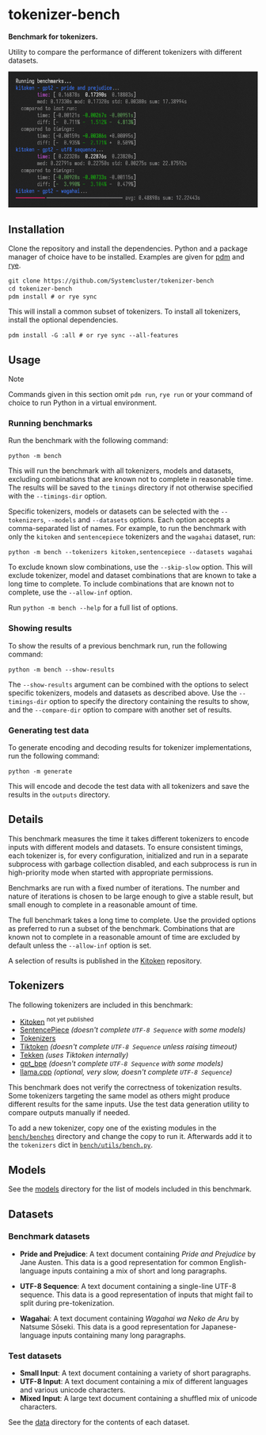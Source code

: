 # tokenizer-bench

**Benchmark for tokenizers.**

Utility to compare the performance of different tokenizers with different datasets.

![Benchmark run](./.readme.png)

## Installation

Clone the repository and install the dependencies. Python and a package manager of choice have to be installed. Examples are given for [pdm](https://pdm-project.org) and [rye](https://rye.astral.sh/).

```shell
git clone https://github.com/Systemcluster/tokenizer-bench
cd tokenizer-bench
pdm install # or rye sync
```

This will install a common subset of tokenizers. To install all tokenizers, install the optional dependencies.

```shell
pdm install -G :all # or rye sync --all-features
```

## Usage

>[!NOTE]
>Commands given in this section omit `pdm run`, `rye run` or your command of choice to run Python in a virtual environment.

### Running benchmarks

Run the benchmark with the following command:

```shell
python -m bench
```

This will run the benchmark with all tokenizers, models and datasets, excluding combinations that are known not to complete in reasonable time. The results will be saved to the `timings` directory if not otherwise specified with the `--timings-dir` option.

Specific tokenizers, models or datasets can be selected with the `--tokenizers`, `--models` and `--datasets` options. Each option accepts a comma-separated list of names. For example, to run the benchmark with only the `kitoken` and `sentencepiece` tokenizers and the `wagahai` dataset, run:

```shell
python -m bench --tokenizers kitoken,sentencepiece --datasets wagahai
```

To exclude known slow combinations, use the `--skip-slow` option. This will exclude tokenizer, model and dataset combinations that are known to take a long time to complete. To include combinations that are known not to complete, use the `--allow-inf` option.

Run `python -m bench --help` for a full list of options.

### Showing results

To show the results of a previous benchmark run, run the following command:

```shell
python -m bench --show-results
```

The `--show-results` argument can be combined with the options to select specific tokenizers, models and datasets as described above. Use the `--timings-dir` option to specify the directory containing the results to show, and the `--compare-dir` option to compare with another set of results.

### Generating test data

To generate encoding and decoding results for tokenizer implementations, run the following command:

```shell
python -m generate
```

This will encode and decode the test data with all tokenizers and save the results in the `outputs` directory.

## Details

This benchmark measures the time it takes different tokenizers to encode inputs with different models and datasets. To ensure consistent timings, each tokenizer is, for every configuration, initialized and run in a separate subprocess with garbage collection disabled, and each subprocess is run in high-priority mode when started with appropriate permissions.

Benchmarks are run with a fixed number of iterations. The number and nature of iterations is chosen to be large enough to give a stable result, but small enough to complete in a reasonable amount of time.

The full benchmark takes a long time to complete. Use the provided options as preferred to run a subset of the benchmark. Combinations that are known not to complete in a reasonable amount of time are excluded by default unless the `--allow-inf` option is set.

A selection of results is published in the [Kitoken](https://github.com/Systemcluster/kitoken) repository.

## Tokenizers

The following tokenizers are included in this benchmark:

- [Kitoken](https://github.com/Systemcluster/kitoken) <sup>not yet published</sup>
- [SentencePiece](https://github.com/google/sentencepiece) *(doesn't complete `UTF-8 Sequence` with some models)*
- [Tokenizers](https://github.com/huggingface/tokenizers)
- [Tiktoken](https://github.com/openai/tiktoken) *(doesn't complete `UTF-8 Sequence` unless raising timeout)*
- [Tekken](https://docs.mistral.ai/guides/tokenization) *(uses Tiktoken internally)*
- [gpt_bpe](https://github.com/wbrown/gpt_bpe) *(doesn't complete `UTF-8 Sequence` with some models)*
- [llama.cpp](https://github.com/ggerganov/llama.cpp) *(optional, very slow, doesn't complete `UTF-8 Sequence`)*

This benchmark does not verify the correctness of tokenization results. Some tokenizers targeting the same model as others might produce different results for the same inputs. Use the test data generation utility to compare outputs manually if needed.

To add a new tokenizer, copy one of the existing modules in the [`bench/benches`](./bench/benches) directory and change the copy to run it. Afterwards add it to the `tokenizers` dict in [`bench/utils/bench.py`](./bench/utils/bench.py).

## Models

See the [models](./models) directory for the list of models included in this benchmark.

## Datasets

### Benchmark datasets

- **Pride and Prejudice**: A text document containing *Pride and Prejudice* by Jane Austen. This data is a good representation for common English-language inputs containing a mix of short and long paragraphs.

- **UTF-8 Sequence**: A text document containing a single-line UTF-8 sequence. This data is a good representation of inputs that might fail to split during pre-tokenization.

- **Wagahai**: A text document containing *Wagahai wa Neko de Aru* by Natsume Sōseki. This data is a good representation for Japanese-language inputs containing many long paragraphs.

### Test datasets

- **Small Input**: A text document containing a variety of short paragraphs.
- **UTF-8 Input**: A text document containing a mix of different languages and various unicode characters.
- **Mixed Input**: A large text document containing a shuffled mix of unicode characters.

See the [data](./data) directory for the contents of each dataset.
